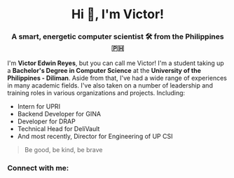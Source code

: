 <h1 align="center">Hi 👋, I'm Victor!</h1>
<h3 align="center">A smart, energetic computer scientist 🛠️ from the Philippines 🇵🇭</h3>

<!-- INTRODUCTION -->
<p> I'm <strong>Victor Edwin Reyes</strong>, but you can call me Victor! I'm a student taking up a <strong>Bachelor's Degree in Computer Science</strong> at the <strong>University of the Philippines - Diliman</strong>. Aside from that, I've had a wide range of experiences in many academic fields. I've also taken on a number of leadership and training roles in various organizations and projects. Including: </p>

<ul>
<li> Intern for UPRI </li>
<li> Backend Developer for GINA </li>
<li> Developer for DRAP </li>
<li> Technical Head for DeliVault </li>
<li> And most recently, Director for Engineering of UP CSI </li>
</ul>

<!-- Why just Computer Scientist? -->
<p> </p>

<!-- What I do in my spare time -->


<!-- What I'm interested in right now -->


<!-- My personal values -->


> Be good, be kind, be brave

<!-- SKILLS -->


<!-- LANGUAGES -->


<!-- PROJECTS -->


<!-- HOBBIES -->


<!-- CONTACT ME -->
<h3 align="left">Connect with me:</h3>
<p align="left">
</p>

